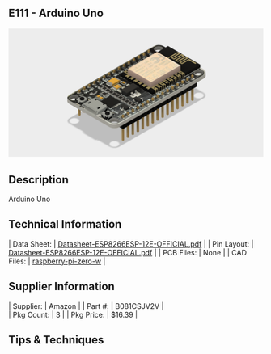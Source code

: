 ## E111 - Arduino Uno

![image](CAD/E115%20-%20wifi-esp8266/ESP8266%20v7.png)

## Description    

Arduino Uno

## Technical Information

| Data Sheet: | [Datasheet-ESP8266ESP-12E-OFFICIAL.pdf](https://www.etechnophiles.com/wp-content/uploads/2021/11/Datasheet-ESP8266ESP-12E-OFFICIAL.pdf) |
| Pin Layout: | [Datasheet-ESP8266ESP-12E-OFFICIAL.pdf](https://www.etechnophiles.com/wp-content/uploads/2021/11/Datasheet-ESP8266ESP-12E-OFFICIAL.pdf) |
| PCB Files: | None |
| CAD Files: | [raspberry-pi-zero-w](https://github.com/lciscon/IPL-Microlab/tree/main/Components/Elec/CAD/E115%20-%20wifi-esp8266) |

## Supplier Information

| Supplier: | Amazon |
| Part #: | B081CSJV2V |         
| Pkg Count: | 3 |
| Pkg Price: | $16.39 |

## Tips & Techniques


